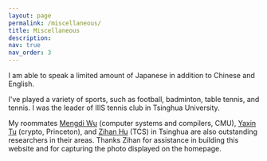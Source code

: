 ```yaml
---
layout: page
permalink: /miscellaneous/
title: Miscellaneous
description:
nav: true
nav_order: 3
---
```


I am able to speak a limited amount of Japanese in addition to Chinese and English.

I've played a variety of sports, such as football, badminton, table tennis, and tennis. I was the leader of IIIS tennis club in Tsinghua University.

My roommates [Mengdi Wu](https://wmdi.github.io/) (computer systems and compilers, CMU), [Yaxin Tu](https://tu-yaxin.github.io/) (crypto, Princeton), and [Zihan Hu](https://zihanhu.cn/) (TCS) in Tsinghua are also outstanding researchers in their areas. Thanks Zihan for assistance in building this website and for capturing the photo displayed on the homepage.
